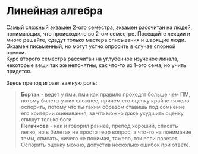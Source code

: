 # Линейная алгебра
Самый сложный экзамен 2-ого семестра, экзамен рассчитан на людей, понимающих, что происходило во 2-ом семестре.
Посещайте лекции и много решайте, сдадут только мастера списывания и шарящие люди. Экзамен письменный, но могут устно опросить в случае спорной оценки. \
Курс второго семестра рассчитан на углубенное изученое линала, некоторые вещи так же непонятны, как что-то из 1-ого сема, но учить придется.

Здесь препод играет важную роль:
>**Бортак** - ведет у пми, пми как правило проходят больше чем ПМ, потому билеты у них сложнее, причем его оценку крайне тяжело оспорить, потому что ты таким образом ставишь под сомнение его критерии оценивания, за что можно даже ухудшить оценку, спишут только боги \
>**Пегачкова** - как и говорил раннее, препод хороший, списать легко, но в билетах не просто теор вопрос, а что-то на понимание темы, списать, ничего не понимая, тяжело, ток если повезет. Оспорить оценку можно, допустив несколько ошибок при ответе.
